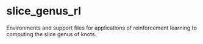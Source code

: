 # slice_genus_rl
Environments and support files for applications of reinforcement learning to computing the slice genus of knots.
